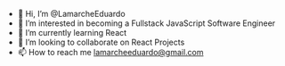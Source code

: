 - 👋 Hi, I’m @LamarcheEduardo
- 👀 I’m interested in becoming a Fullstack JavaScript Software Engineer
- 🌱 I’m currently learning React
- 💞️ I’m looking to collaborate on React Projects
- 📫 How to reach me lamarcheeduardo@gmail.com 



<!---
LamarcheEduardo/LamarcheEduardo is a ✨ special ✨ repository because its `README.md` (this file) appears on your GitHub profile.
You can click the Preview link to take a look at your changes.
--->
